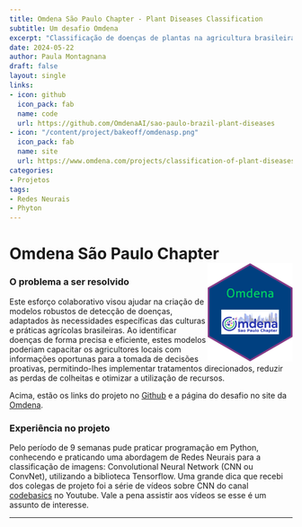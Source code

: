 ```yaml
---
title: Omdena São Paulo Chapter - Plant Diseases Classification
subtitle: Um desafio Omdena
excerpt: "Classificação de doenças de plantas na agricultura brasileira usando visão computacional e aprendizado de máquina."
date: 2024-05-22
author: Paula Montagnana
draft: false
layout: single
links:
- icon: github
  icon_pack: fab
  name: code
  url: https://github.com/OmdenaAI/sao-paulo-brazil-plant-diseases
- icon: "/content/project/bakeoff/omdenasp.png"
  icon_pack: fab
  name: site
  url: https://www.omdena.com/projects/classification-of-plant-diseases-in-brazilian-agriculture-using-computer-vision-and-machine-learning
categories:
- Projetos
tags:
- Redes Neurais
- Phyton
---
```


# **Omdena São Paulo Chapter** <img src="featured-hex.png" align="right" width="30%" min-width="120px"/>


### O problema a ser resolvido

Este esforço colaborativo visou ajudar na criação de modelos robustos de detecção de doenças, adaptados às necessidades específicas das culturas e práticas agrícolas brasileiras. Ao identificar doenças de forma precisa e eficiente, estes modelos poderiam capacitar os agricultores locais com informações oportunas para a tomada de decisões proativas, permitindo-lhes implementar tratamentos direcionados, reduzir as perdas de colheitas e otimizar a utilização de recursos.

Acima, estão os links do projeto no [Github](https://github.com/OmdenaAI/sao-paulo-brazil-plant-diseases) e a página do desafio no site da [Omdena](https://www.omdena.com/projects/classification-of-plant-diseases-in-brazilian-agriculture-using-computer-vision-and-machine-learning).

### Experiência no projeto

Pelo período de 9 semanas pude praticar programação em Python, conhecendo e praticando uma abordagem de Redes Neurais para a classificação de imagens: Convolutional Neural Network (CNN ou ConvNet), utilizando a biblioteca Tensorflow.
Uma grande dica que recebi dos colegas de projeto foi a série de vídeos sobre CNN do canal [codebasics](https://www.youtube.com/watch?v=zfiSAzpy9NM&t=3s) no Youtube. Vale a pena assistir aos vídeos se esse é um assunto de interesse.

---
